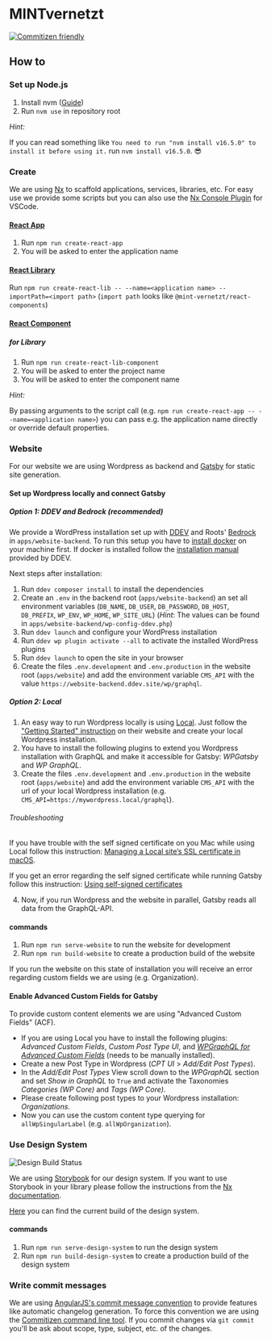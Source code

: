# MINTvernetzt

[![Commitizen friendly](https://img.shields.io/badge/commitizen-friendly-brightgreen.svg)](http://commitizen.github.io/cz-cli/)

## How to

### Set up Node.js

1. Install nvm ([Guide](https://github.com/nvm-sh/nvm#installing-and-updating))
2. Run `nvm use` in repository root

_Hint:_

If you can read something like `You need to run "nvm install v16.5.0" to install it before using it.` run `nvm install v16.5.0`. 😎

### Create

We are using [Nx](https://nx.dev/) to scaffold applications, services, libraries, etc. For easy use we provide some scripts but you can also use the [Nx Console Plugin](https://marketplace.visualstudio.com/items?itemName=nrwl.angular-console) for VSCode.

#### [React App](https://nx.dev/latest/react/react/application#nrwlreactapplication)

1. Run `npm run create-react-app`
2. You will be asked to enter the application name

#### [React Library](https://nx.dev/latest/react/react/library#nrwlreactlibrary)

Run `npm run create-react-lib -- --name=<application name> --importPath=<import path>` (`import path` looks like `@mint-vernetzt/react-components`)

#### [React Component](https://nx.dev/latest/react/react/library#nrwlreactlibrary)

##### for Library

1. Run `npm run create-react-lib-component`
2. You will be asked to enter the project name
3. You will be asked to enter the component name

_Hint:_

By passing arguments to the script call (e.g. `npm run create-react-app -- --name=<application name>`) you can pass e.g. the application name directly or override default properties.

### Website

For our website we are using Wordpress as backend and [Gatsby](https://www.gatsbyjs.com/) for static site generation.

#### Set up Wordpress locally and connect Gatsby

##### Option 1: DDEV and Bedrock _(recommended)_

We provide a WordPress installation set up with <a href="https://ddev.readthedocs.io/en/stable/" target="_blank">DDEV</a> and Roots' <a href="https://roots.io/bedrock/" target="_blank">Bedrock</a> in `apps/website-backend`. To run this setup you have to <a href="https://docs.docker.com/engine/install/" target="_blank">install docker</a> on your machine first. If docker is installed follow the <a href="https://ddev.readthedocs.io/en/latest/#installation" target="_blank">installation manual</a> provided by DDEV.

Next steps after installation:

1. Run `ddev composer install` to install the dependencies
2. Create an `.env` in the backend root (`apps/website-backend`) an set all environment variables (`DB_NAME`, `DB_USER`, `DB_PASSWORD`, `DB_HOST`, `DB_PREFIX`, `WP_ENV`, `WP_HOME`, `WP_SITE_URL`) (_Hint_: The values can be found in `apps/website-backend/wp-config-ddev.php`)
3. Run `ddev launch` and configure your WordPress installation
4. Run `ddev wp plugin activate --all` to activate the installed WordPress plugins
5. Run `ddev launch` to open the site in your browser
6. Create the files `.env.development` and `.env.production` in the website root (`apps/website`) and add the environment variable `CMS_API` with the value `https://website-backend.ddev.site/wp/graphql`.

##### Option 2: Local

1. An easy way to run Wordpress locally is using [Local](https://localwp.com/). Just follow the ["Getting Started" instruction](https://localwp.com/help-docs/getting-started/installing-local/) on their website and create your local Wordpress installation.
2. You have to install the following plugins to extend you Wordpress installation with GraphQL and make it accessible for Gatsby: _WPGatsby_ and _WP GraphQL_.
3. Create the files `.env.development` and `.env.production` in the website root (`apps/website`) and add the environment variable `CMS_API` with the url of your local Wordpress installation (e.g. `CMS_API=https://mywordpress.local/graphql`).

###### Troubleshooting

If you have trouble with the self signed certificate on you Mac while using Local follow this instruction: [Managing a Local site’s SSL certificate in macOS](https://localwp.com/help-docs/ssl/managing-local-sites-ssl-certificate-in-macos/).

If you get an error regarding the self signed certificate while running Gatsby follow this instruction: [Using self-signed certificates](https://github.com/gatsbyjs/gatsby/blob/master/packages/gatsby-source-wordpress/docs/tutorials/using-self-signed-certificates.md)

4. Now, if you run Wordpress and the website in parallel, Gatsby reads all data from the GraphQL-API.

#### commands

1. Run `npm run serve-website` to run the website for development
2. Run `npm run build-website` to create a production build of the website

If you run the website on this state of installation you will receive an error regarding custom fields we are using (e.g. Organization).

#### Enable Advanced Custom Fields for Gatsby

To provide custom content elements we are using "Advanced Custom Fields" (ACF).

- If you are using Local you have to install the following plugins: _Advanced Custom Fields_, _Custom Post Type UI_, and [_WPGraphQL for Advanced Custom Fields_](https://www.wpgraphql.com/acf/) (needs to be manually installed).
- Create a new Post Type in Wordpress (_CPT UI_ > _Add/Edit Post Types_).
- In the _Add/Edit Post Types_ View scroll down to the _WPGraphQL_ section and set _Show in GraphQL_ to `True` and activate the Taxonomies _Categories (WP Core)_ and _Tags (WP Core)_.
- Please create following post types to your Wordpress installation: _Organizations_.
- Now you can use the custom content type querying for `allWpSingularLabel` (e.g. `allWpOrganization`).

### Use Design System

![Design Build Status](https://github.com/mint-vernetzt/mint-vernetzt/workflows/Design%20System/badge.svg)

We are using [Storybook](https://storybook.js.org/) for our design system. If you want to use Storybook in your library please follow the instructions from the [Nx documentation](https://nx.dev/latest/react/storybook/overview#storybook).

[Here](https://design.mint-vernetzt.de/) you can find the current build of the design system.

#### commands

1. Run `npm run serve-design-system` to run the design system
2. Run `npm run build-design-system` to create a production build of the design system

### Write commit messages

We are using [AngularJS's commit message convention](https://github.com/angular/angular.js/blob/master/DEVELOPERS.md#commits) to provide features like automatic changelog generation. To force this convention we are using the [Commitizen command line tool](https://github.com/commitizen/cz-cli). If you commit changes via `git commit` you'll be ask about scope, type, subject, etc. of the changes.
